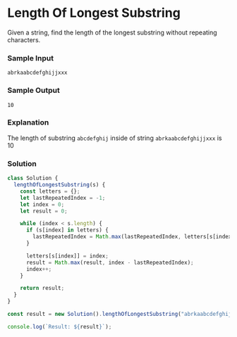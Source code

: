 # Length Of Longest Substring

Given a string, find the length of the longest substring without repeating characters.

### Sample Input
```
abrkaabcdefghijjxxx
```
### Sample Output
```
10
```
### Explanation

The length of substring `abcdefghij` inside of string `abrkaabcdefghijjxxx` is 10

### Solution
```js
class Solution {
  lengthOfLongestSubstring(s) {
    const letters = {};
    let lastRepeatedIndex = -1;
    let index = 0;
    let result = 0;

    while (index < s.length) {
      if (s[index] in letters) {
        lastRepeatedIndex = Math.max(lastRepeatedIndex, letters[s[index]]);
      }

      letters[s[index]] = index;
      result = Math.max(result, index - lastRepeatedIndex);
      index++;
    }

    return result;
  }
}

const result = new Solution().lengthOfLongestSubstring("abrkaabcdefghijjxxx");

console.log(`Result: ${result}`);
```